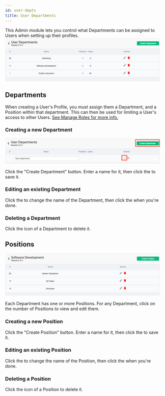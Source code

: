 ```yaml
---
id: user-depts
title: User Departments
---
```


This Admin module lets you control what Departments can be assigned to Users when setting up their profiles.
![](/img/admin/user-depts/user-depts-overview-1.png)

## Departments
When creating a User's Profile, you must assign them a Department, and a Position within that department.  This can then be used for limiting a User's access to other Users.  [See Manage Roles for more info.](user-roles.md#user-access-rules)

### Creating a new Department
![](/img/admin/user-depts/user-depts-new-dept-1.png)

Click the "Create Department" button.  Enter a name for it, then click the <i class="fa fa-check" aria-hidden="true"></i> to save it.

### Editing an existing Department
Click the <i class="fa fa-pencil-alt" aria-hidden="true"></i> to change the name of the Department, then click the <i class="fa fa-check" aria-hidden="true"></i> when you're done.

### Deleting a Department
Click the <i class="fa fa-trash" aria-hidden="true"></i> icon of a Department to delete it.

## Positions
![](/img/admin/user-depts/user-depts-positions-1.png)

Each Department has one or more Positions.  For any Department, click on the number of Positions to view and edit them. 

### Creating a new Position
Click the "Create Position" button.  Enter a name for it, then click the <i class="fa fa-check" aria-hidden="true"></i> to save it.

### Editing an existing Position
Click the <i class="fa fa-pencil-alt" aria-hidden="true"></i> to change the name of the Position, then click the <i class="fa fa-check" aria-hidden="true"></i> when you're done.

### Deleting a Position
Click the <i class="fa fa-trash" aria-hidden="true"></i> icon of a Position to delete it.
